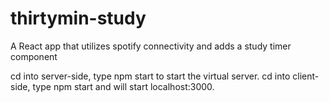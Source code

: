 # thirtymin-study
A React app that utilizes spotify connectivity and adds a study timer component

cd into server-side, type npm start to start the virtual server.
cd into client-side, type npm start and will start localhost:3000.
